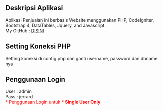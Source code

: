 ## Deskripsi Aplikasi 
Aplikasi Penjualan ini berbasis Website menggunakan PHP, CodeIgniter, Bootstrap 4, DataTables, Jquery, and Javascript.
<br>
My GitHub : <a href="https://github.com/jerrard-bot/toko_sukamaju.git" target="_blank">DISINI</a>

## Setting Koneksi PHP
Setting koneksi di config.php dan ganti username, password dan dbname nya

## Penggunaan Login
User : admin
<br/>
Pass : jerrard
<br>
<span style="color:red">* Penggunaan Login untuk * <b>Single User Only</b> </span>

